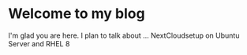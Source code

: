 # Welcome to my blog

I'm glad you are here. I plan to talk about ...
NextCloudsetup on Ubuntu Server and RHEL 8
